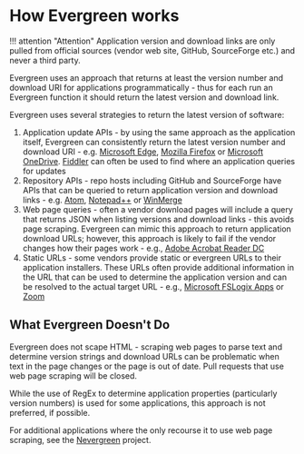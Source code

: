 # How Evergreen works

!!! attention "Attention"
    Application version and download links are only pulled from official sources (vendor web site, GitHub, SourceForge etc.) and never a third party.

Evergreen uses an approach that returns at least the version number and download URI for applications programmatically - thus for each run an Evergreen function it should return the latest version and download link.

Evergreen uses several strategies to return the latest version of software:

1. Application update APIs - by using the same approach as the application itself, Evergreen can consistently return the latest version number and download URI - e.g. [Microsoft Edge](https://github.com/aaronparker/Evergreen/blob/main/Evergreen/Public/Get-MicrosoftEdge.ps1), [Mozilla Firefox](https://github.com/aaronparker/Evergreen/blob/main/Evergreen/Public/Get-MozillaFirefox.ps1) or [Microsoft OneDrive](https://github.com/aaronparker/Evergreen/blob/main/Evergreen/Public/Get-MicrosoftOneDrive.ps1). [Fiddler](https://www.telerik.com/fiddler) can often be used to find where an application queries for updates
2. Repository APIs - repo hosts including GitHub and SourceForge have APIs that can be queried to return application version and download links - e.g. [Atom](/Evergreen/Public/Get-Atom.ps1), [Notepad++](https://github.com/aaronparker/Evergreen/blob/main/Evergreen/Public/Get-NotepadPlusPlus.ps1) or [WinMerge](https://github.com/aaronparker/Evergreen/blob/main/Evergreen/Public/Get-WinMerge.ps1)
3. Web page queries - often a vendor download pages will include a query that returns JSON when listing versions and download links - this avoids page scraping. Evergreen can mimic this approach to return application download URLs; however, this approach is likely to fail if the vendor changes how their pages work - e.g., [Adobe Acrobat Reader DC](https://github.com/aaronparker/Evergreen/blob/main/Evergreen/Apps/Get-AdobeAcrobatReaderDC.ps1)
4. Static URLs - some vendors provide static or evergreen URLs to their application installers. These URLs often provide additional information in the URL that can be used to determine the application version and can be resolved to the actual target URL - e.g., [Microsoft FSLogix Apps]((https://github.com/aaronparker/Evergreen/blob/main/Evergreen/Apps/Get-MicrosoftFSLogixApps.ps1)) or [Zoom]((https://github.com/aaronparker/Evergreen/blob/main/Evergreen/Apps/Get-Zoom.ps1))

## What Evergreen Doesn't Do

Evergreen does not scape HTML - scraping web pages to parse text and determine version strings and download URLs can be problematic when text in the page changes or the page is out of date. Pull requests that use web page scraping will be closed.

While the use of RegEx to determine application properties (particularly version numbers) is used for some applications, this approach is not preferred, if possible.

For additional applications where the only recourse it to use web page scraping, see the [Nevergreen](https://github.com/DanGough/Nevergreen) project.
